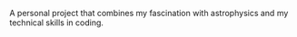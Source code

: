 A personal project that combines my fascination with astrophysics and my technical skills in coding.